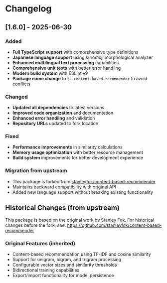 # Changelog

## [1.6.0] - 2025-06-30

### Added
- **Full TypeScript support** with comprehensive type definitions
- **Japanese language support** using kuromoji morphological analyzer
- **Enhanced multilingual text processing** capabilities
- **Comprehensive unit tests** with better error handling
- **Modern build system** with ESLint v9
- **Package name change** to `ts-content-based-recommender` to avoid conflicts

### Changed
- **Updated all dependencies** to latest versions
- **Improved code organization** and documentation
- **Enhanced error handling** and validation
- **Repository URLs** updated to fork location

### Fixed
- **Performance improvements** in similarity calculations
- **Memory usage optimization** with better resource management
- **Build system** improvements for better development experience

### Migration from upstream
- This package is forked from [stanleyfok/content-based-recommender](https://github.com/stanleyfok/content-based-recommender)
- Maintains backward compatibility with original API
- Added new language support without breaking existing functionality

## Historical Changes (from upstream)

This package is based on the original work by Stanley Fok.
For historical changes before the fork, see: https://github.com/stanleyfok/content-based-recommender

### Original Features (inherited)
- Content-based recommendation using TF-IDF and cosine similarity
- Support for unigram, bigram, and trigram processing
- Configurable vector sizes and similarity thresholds
- Bidirectional training capabilities
- Export/import functionality for model persistence
